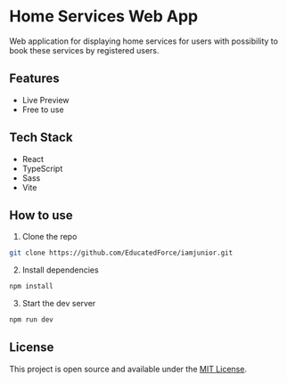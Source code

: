 # Home Services Web App

Web application for displaying home services for users with possibility to book
these services by registered users.

## Features

- Live Preview
- Free to use

## Tech Stack

- React
- TypeScript
- Sass
- Vite

## How to use

1. Clone the repo

``` bash
git clone https://github.com/EducatedForce/iamjunior.git
```

2. Install dependencies

``` bash
npm install
```

3. Start the dev server

``` bash
npm run dev
```

## License

This project is open source and available under the [MIT License](LICENSE).

  
